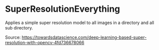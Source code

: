 # SuperResolutionEverything
Applies a simple super resolution model to all images in a directory and all sub directory.

Source: https://towardsdatascience.com/deep-learning-based-super-resolution-with-opencv-4fd736678066
